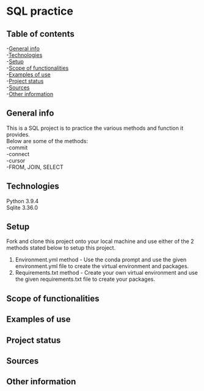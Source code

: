 # SQL practice
## Table of contents
-[General info](#general-info)  
-[Technologies](#technologies)  
-[Setup](#setup)  
-[Scope of functionalities](#scope-of-functionalities)  
-[Examples of use](#examples-of-use)  
-[Project status](#project-status)  
-[Sources](#sources)  
-[Other information](#other-information)  
## General info
This is a SQL project is to practice the various methods and function it provides.  
Below are some of the methods:  
-commit  
-connect  
-cursor  
-FROM, JOIN, SELECT
## Technologies  
Python 3.9.4  
Sqlite 3.36.0
## Setup
Fork and clone this project onto your local machine and use either of the 2 methods stated below to setup this project.  
1) Environment.yml method - Use the conda prompt and use the given environment.yml file to create the virtual environment and packages.  
2) Requirements.txt method - Create your own virtual environment and use the given requirements.txt file to create your packages.
## Scope of functionalities
## Examples of use
## Project status
## Sources
## Other information